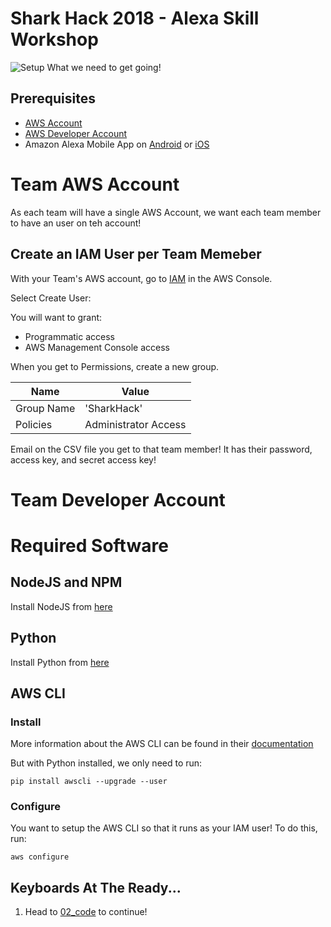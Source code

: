 # Shark Hack 2018 - Alexa Skill Workshop
![Setup](../../images/SharkHack%202018%20Alexa%20Workshop%20Banner%20-%20Setup.png)
What we need to get going!
## Prerequisites
+ [AWS Account](https://aws.amazon.com/)
+ [AWS Developer Account](https://developer.amazon.com/)
+ Amazon Alexa Mobile App on [Android](https://play.google.com/store/apps/details?id=com.amazon.dee.app) or [iOS](https://itunes.apple.com/us/app/amazon-alexa/id944011620?mt=8)

# Team AWS Account
As each team will have a single AWS Account, we want each team member to have an user on teh account!

## Create an IAM User per Team Memeber
With your Team's AWS account, go to [IAM](https://console.aws.amazon.com/iam/home) in the AWS Console.

Select Create User:

You will want to grant:
+ Programmatic access
+ AWS Management Console access

When you get to Permissions, create a new group.

| Name | Value |
|---|---|
| Group Name | 'SharkHack' |
| Policies | Administrator Access |
 
Email on the CSV file you get to that team member! It has their password, access key, and secret access key!

# Team Developer Account

# Required Software
## NodeJS and NPM
Install NodeJS from [here](https://nodejs.org/en/download/)

## Python
Install Python from [here](https://www.python.org/downloads/)

## AWS CLI
### Install
More information about the AWS CLI can be found in their [documentation](https://docs.aws.amazon.com/cli/latest/userguide/installing.html)

But with Python installed, we only need to run:
```
pip install awscli --upgrade --user
```

### Configure
You want to setup the AWS CLI so that it runs as your IAM user! To do this, run:
```
aws configure
```

## Keyboards At The Ready...
1. Head to [02_code](../02_code) to continue!
